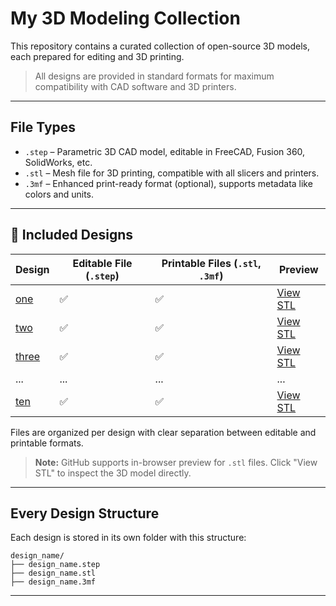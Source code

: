 # My 3D Modeling Collection
This repository contains a curated collection of open-source 3D models, each prepared for editing and 3D printing.  
> All designs are provided in standard formats for maximum compatibility with CAD software and 3D printers.

---

## File Types

- `.step` – Parametric 3D CAD model, editable in FreeCAD, Fusion 360, SolidWorks, etc.
- `.stl` – Mesh file for 3D printing, compatible with all slicers and printers.
- `.3mf` – Enhanced print-ready format (optional), supports metadata like colors and units.

---

## 📁 Included Designs

| Design | Editable File (`.step`) | Printable Files (`.stl`, `.3mf`) | Preview |
|--------|--------------------------|-------------------------------|---------|
| [one](one/) | ✅ | ✅ | [View STL](one/printable/one.stl) |
| [two](two/) | ✅ | ✅ | [View STL](two/printable/two.stl) |
| [three](three/) | ✅ | ✅ | [View STL](three/printable/three.stl) |
| ... | ... | ... | ... |
| [ten](ten/) | ✅ | ✅ | [View STL](ten/printable/ten.stl) |

Files are organized per design with clear separation between editable and printable formats.

> **Note:** GitHub supports in-browser preview for `.stl` files. Click "View STL" to inspect the 3D model directly.


---
 ## Every Design Structure

Each design is stored in its own folder with this structure:

```plaintext
design_name/
├── design_name.step
├── design_name.stl
├── design_name.3mf
```

--- 

